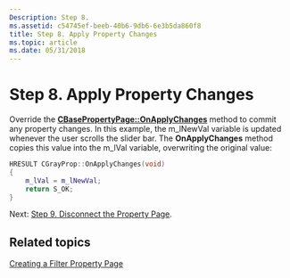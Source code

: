 ```yaml
---
Description: Step 8.
ms.assetid: c54745ef-beeb-40b6-9db6-6e3b5da860f8
title: Step 8. Apply Property Changes
ms.topic: article
ms.date: 05/31/2018
---
```


# Step 8. Apply Property Changes

Override the [**CBasePropertyPage::OnApplyChanges**](cbasepropertypage-onapplychanges.md) method to commit any property changes. In this example, the m\_lNewVal variable is updated whenever the user scrolls the slider bar. The **OnApplyChanges** method copies this value into the m\_lVal variable, overwriting the original value:


```C++
HRESULT CGrayProp::OnApplyChanges(void)
{
    m_lVal = m_lNewVal;
    return S_OK;
} 
```



Next: [Step 9. Disconnect the Property Page](step-9--disconnect-the-property-page.md).

## Related topics

<dl> <dt>

[Creating a Filter Property Page](creating-a-filter-property-page.md)
</dt> </dl>

 

 



